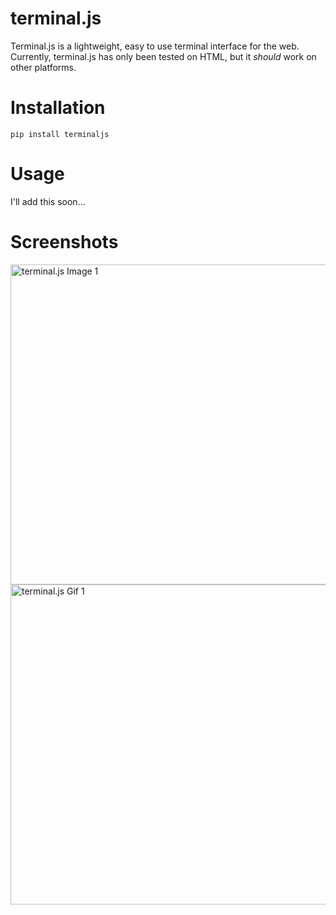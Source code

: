 # terminal.js
Terminal.js is a lightweight, easy to use terminal interface for the web.
Currently, terminal.js has only been tested on HTML, but it _should_ work on other platforms.

# Installation
`pip install terminaljs`

# Usage
I'll add this soon...

# Screenshots
<img width="512" alt="terminal.js Image 1" src="https://user-images.githubusercontent.com/77017806/141518501-b9aec5fd-63f6-424f-bfca-5050ae8d4fd6.png">
<img width ="512" alt="terminal.js Gif 1" src = "https://user-images.githubusercontent.com/77017806/141521672-706d0084-b1c3-4f7b-b021-d5c5a8a74a36.gif">
